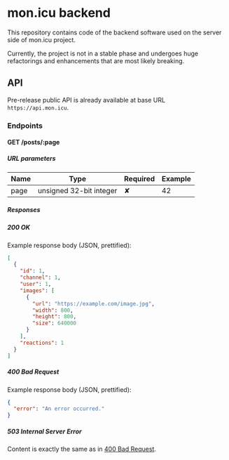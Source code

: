 # mon.icu backend

This repository contains code of the backend software used on the server side of mon.icu project.

Currently, the project is not in a stable phase and undergoes huge refactorings and enhancements that are most likely
breaking.

## API

Pre-release public API is already available at base URL `https://api.mon.icu`.

### Endpoints

#### GET /posts/:page

##### URL parameters

|Name|Type                   |Required|Example|
|----|-----------------------|--------|-------|
|page|unsigned 32-bit integer|✘       |42     |

##### Responses

##### 200 OK

Example response body (JSON, prettified):

```json
[
  {
    "id": 1,
    "channel": 1,
    "user": 1,
    "images": [
      {
        "url": "https://example.com/image.jpg",
        "width": 800,
        "height": 800,
        "size": 640000
      }
    ],
    "reactions": 1
  }
]
```

##### 400 Bad Request

Example response body (JSON, prettified):

```json
{
  "error": "An error occurred."
}
```

##### 503 Internal Server Error

Content is exactly the same as in [400 Bad Request](#400-bad-request).